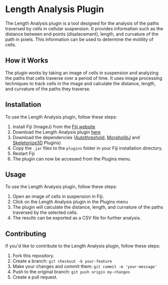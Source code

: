



# Length Analysis Plugin

The Length Analysis plugin is a tool designed for the analysis of the paths traversed by cells in cellular suspension. It provides information such as the distance between end points (displacement), length, and curvature of the path in pixels. This information can be used to determine the motility of cells.

## How it Works

The plugin works by taking an image of cells in suspension and analyzing the paths that cells traverse over a period of time. It uses image processing techniques to track cells in the image and calculate the distance, length, and curvature of the paths they traverse.

## Installation

To use the Length Analysis plugin, follow these steps:

1. Install Fiji (ImageJ) from the [Fiji website](https://fiji.sc/)
2. Download the Length Analysis plugin [here](https://github.com/Abha99/Length-Analysis-Tool/tree/main/Jars)
3. Download the dependencies ([Autothreshold](https://maven.scijava.org/service/local/artifact/maven/redirect?r=releases&g=sc.fiji&a=Auto_Threshold&v=RELEASE&e=jar), [MorpholibJ](https://github.com/ijpb/MorphoLibJ/releases) and [Skeletonize3D](https://imagej.net/plugins/skeletonize3d) Plugins)
3. Copy the `.jar` files to the `plugins` folder in your Fiji installation directory.
4. Restart Fiji
5. The plugin can now be accessed from the Plugins menu.

## Usage

To use the Length Analysis plugin, follow these steps:

1. Open an image of cells in suspension in Fiji.
2. Click on the Length Analysis plugin in the Plugins menu
3. The plugin will calculate the distance, length, and curvature of the paths traversed by the selected cells.
4. The results can be exported as a CSV file for further analysis.

## Contributing

If you'd like to contribute to the Length Analysis plugin, follow these steps:

1. Fork this repository.
2. Create a branch: `git checkout -b your-feature`
3. Make your changes and commit them: `git commit -m 'your-message'`
4. Push to the original branch: `git push origin my-changes`
5. Create a pull request.

